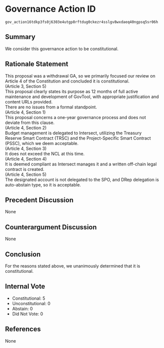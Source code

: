 # Governance Action ID  
`gov_action16tdkp3fs0j6303e4utgp8rftdug0ckezr4sslgv8wxdaeq40ngpsq5sr06h`  

## Summary  
We consider this governance action to be constitutional.    

## Rationale Statement  
This proposal was a withdrawal GA, so we primarily focused our review on Article 4 of the Constitution and concluded it is constitutional.  
(Article 3, Section 5)  
This proposal clearly states its purpose as 12 months of full active maintenance and development of GovTool, with appropriate justification and content URLs provided.  
There are no issues from a formal standpoint.  
(Article 4, Section 1)  
This proposal concerns a one-year governance process and does not deviate from this clause.  
(Article 4, Section 2)  
Budget management is delegated to Intersect, utilizing the Treasury Reserve Smart Contract (TRSC) and the Project-Specific Smart Contract (PSSC), which we deem acceptable.  
(Article 4, Section 3)  
It does not exceed the NCL at this time.  
(Article 4, Section 4)  
It is deemed compliant as Intersect manages it and a written off-chain legal contract is created.  
(Article 4, Section 5)  
The designated account is not delegated to the SPO, and DRep delegation is auto-abstain type, so it is acceptable.  


## Precedent Discussion  
None

## Counterargument Discussion  
None

## Conclusion  
For the reasons stated above, we unanimously determined that it is constitutional.  

## Internal Vote  
- Constitutional: 5  
- Unconstitutional: 0  
- Abstain: 0  
- Did Not Vote: 0  

## References  
None  
